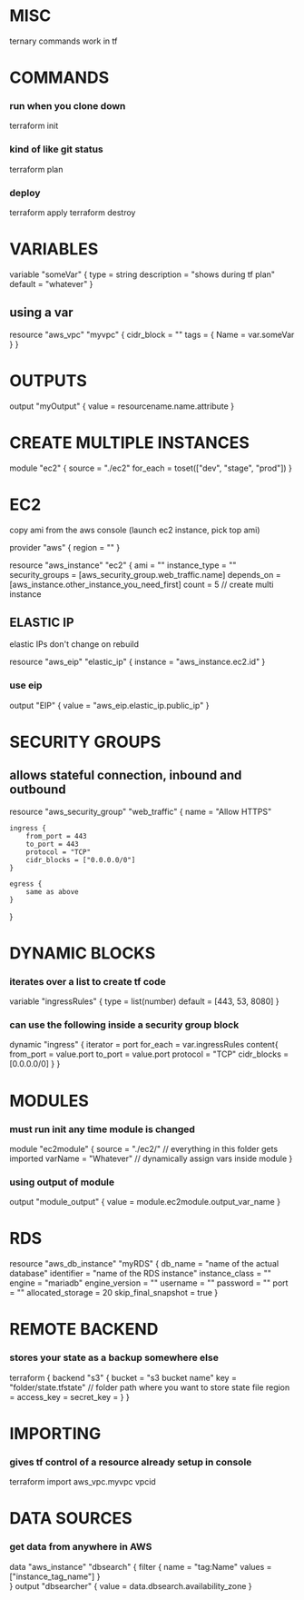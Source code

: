 

# MISC
ternary commands work in tf


# COMMANDS
### run when you clone down
terraform init
### kind of like git status
terraform plan
### deploy
terraform apply
terraform destroy


# VARIABLES
variable "someVar" {
    type = string
    description = "shows during tf plan"
    default = "whatever"
}
## using a var
resource "aws_vpc" "myvpc" {
    cidr_block = ""
    tags = {
        Name = var.someVar
    }
}


# OUTPUTS
output "myOutput" {
    value = resourcename.name.attribute
}


# CREATE MULTIPLE INSTANCES
module "ec2" {
    source = "./ec2"
    for_each = toset(["dev", "stage", "prod"])
}


# EC2
copy ami from the aws console (launch ec2 instance, pick top ami)

provider "aws" {
    region = ""
}

resource "aws_instance" "ec2" {
    ami = ""
    instance_type = ""
    security_groups = [aws_security_group.web_traffic.name]
    depends_on = [aws_instance.other_instance_you_need_first]
    count = 5  // create multi instance


## ELASTIC IP
elastic IPs don't change on rebuild

resource "aws_eip" "elastic_ip" {
    instance = "aws_instance.ec2.id"
}
### use eip
output "EIP" {
    value = "aws_eip.elastic_ip.public_ip"
}


# SECURITY GROUPS
## allows stateful connection, inbound and outbound
resource "aws_security_group" "web_traffic" {
    name = "Allow HTTPS"

    ingress {
        from_port = 443
        to_port = 443
        protocol = "TCP"
        cidr_blocks = ["0.0.0.0/0"]
    }

    egress {
        same as above
    }
}


# DYNAMIC BLOCKS
### iterates over a list to create tf code
variable "ingressRules" {
    type = list(number)
    default = [443, 53, 8080]
}

### can use the following inside a security group block
dynamic "ingress" {
    iterator = port
    for_each = var.ingressRules
    content{
        from_port = value.port
        to_port = value.port
        protocol = "TCP"
        cidr_blocks = [0.0.0.0/0]
    }
}


# MODULES
### must run init any time module is changed
module "ec2module" {
    source = "./ec2/"  // everything in this folder gets imported
    varName = "Whatever"  // dynamically assign vars inside module
}

### using output of module
output "module_output" {
    value = module.ec2module.output_var_name
}


# RDS
resource "aws_db_instance" "myRDS" {
    db_name = "name of the actual database"
    identifier = "name of the RDS instance"
    instance_class = ""
    engine = "mariadb"
    engine_version = ""
    username = ""
    password = ""
    port = ""
    allocated_storage = 20
    skip_final_snapshot = true
}


# REMOTE BACKEND
### stores your state as a backup somewhere else
terraform {
    backend "s3" {
        bucket = "s3 bucket name"
        key = "folder/state.tfstate" // folder path where you want to store state file
        region = 
        access_key = 
        secret_key = 
    }
}


# IMPORTING
### gives tf control of a resource already setup in console
terraform import aws_vpc.myvpc vpcid


# DATA SOURCES
### get data from anywhere in AWS
data "aws_instance" "dbsearch" {
    filter {
        name = "tag:Name"
        values = ["instance_tag_name"]
    }    
}
output "dbsearcher" {
    value = data.dbsearch.availability_zone
}
